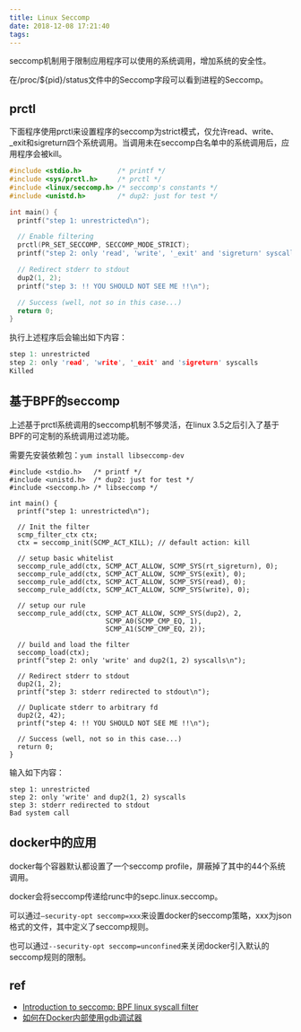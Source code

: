 ```yaml
---
title: Linux Seccomp
date: 2018-12-08 17:21:40
tags:
---
```


seccomp机制用于限制应用程序可以使用的系统调用，增加系统的安全性。

在/proc/${pid}/status文件中的Seccomp字段可以看到进程的Seccomp。

## prctl

下面程序使用prctl来设置程序的seccomp为strict模式，仅允许read、write、_exit和sigreturn四个系统调用。当调用未在seccomp白名单中的系统调用后，应用程序会被kill。

```c
#include <stdio.h>         /* printf */
#include <sys/prctl.h>     /* prctl */
#include <linux/seccomp.h> /* seccomp's constants */
#include <unistd.h>        /* dup2: just for test */

int main() {
  printf("step 1: unrestricted\n");

  // Enable filtering
  prctl(PR_SET_SECCOMP, SECCOMP_MODE_STRICT);
  printf("step 2: only 'read', 'write', '_exit' and 'sigreturn' syscalls\n");

  // Redirect stderr to stdout
  dup2(1, 2);
  printf("step 3: !! YOU SHOULD NOT SEE ME !!\n");

  // Success (well, not so in this case...)
  return 0;
}
```

执行上述程序后会输出如下内容：

```c
step 1: unrestricted
step 2: only 'read', 'write', '_exit' and 'sigreturn' syscalls
Killed
```

## 基于BPF的seccomp

上述基于prctl系统调用的seccomp机制不够灵活，在linux 3.5之后引入了基于BPF的可定制的系统调用过滤功能。

需要先安装依赖包：`yum install libseccomp-dev`

```
#include <stdio.h>   /* printf */
#include <unistd.h>  /* dup2: just for test */
#include <seccomp.h> /* libseccomp */

int main() {
  printf("step 1: unrestricted\n");

  // Init the filter
  scmp_filter_ctx ctx;
  ctx = seccomp_init(SCMP_ACT_KILL); // default action: kill

  // setup basic whitelist
  seccomp_rule_add(ctx, SCMP_ACT_ALLOW, SCMP_SYS(rt_sigreturn), 0);
  seccomp_rule_add(ctx, SCMP_ACT_ALLOW, SCMP_SYS(exit), 0);
  seccomp_rule_add(ctx, SCMP_ACT_ALLOW, SCMP_SYS(read), 0);
  seccomp_rule_add(ctx, SCMP_ACT_ALLOW, SCMP_SYS(write), 0);

  // setup our rule
  seccomp_rule_add(ctx, SCMP_ACT_ALLOW, SCMP_SYS(dup2), 2,
                        SCMP_A0(SCMP_CMP_EQ, 1),
                        SCMP_A1(SCMP_CMP_EQ, 2));

  // build and load the filter
  seccomp_load(ctx);
  printf("step 2: only 'write' and dup2(1, 2) syscalls\n");

  // Redirect stderr to stdout
  dup2(1, 2);
  printf("step 3: stderr redirected to stdout\n");

  // Duplicate stderr to arbitrary fd
  dup2(2, 42);
  printf("step 4: !! YOU SHOULD NOT SEE ME !!\n");

  // Success (well, not so in this case...)
  return 0;
}
```

输入如下内容：

```
step 1: unrestricted
step 2: only 'write' and dup2(1, 2) syscalls
step 3: stderr redirected to stdout
Bad system call
```

## docker中的应用

docker每个容器默认都设置了一个seccomp profile，屏蔽掉了其中的44个系统调用。

docker会将seccomp传递给runc中的sepc.linux.seccomp。

可以通过`—security-opt seccomp=xxx`来设置docker的seccomp策略，xxx为json格式的文件，其中定义了seccomp规则。

也可以通过`--security-opt seccomp=unconfined`来关闭docker引入默认的seccomp规则的限制。

## ref

- [Introduction to seccomp: BPF linux syscall filter](https://blog.yadutaf.fr/2014/05/29/introduction-to-seccomp-bpf-linux-syscall-filter/)
- [如何在Docker内部使用gdb调试器](https://mp.weixin.qq.com/s?__biz=MzI0NjI4MDg5MQ==&mid=2715292188&idx=1&sn=2b7f26203aa594027550e324460bc901&chksm=cd6d15c8fa1a9cde757868fd34c8336433c4877d3e7689ed0a2bd90eb1ef6271bda97aa3bb03&mpshare=1&scene=1&srcid=12045vIwpmKLu97HvFOssitt%23rd)

